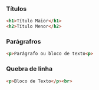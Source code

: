 ### Títulos

~~~ html
<h1>Título Maior</h1>
<h2>Título Menor</h2>
~~~

### Parágrafros

~~~ html
<p>Parágrafo ou bloco de texto<p>
~~~

### Quebra de linha

~~~ html
<p>Bloco de Texto</p><br>
~~~